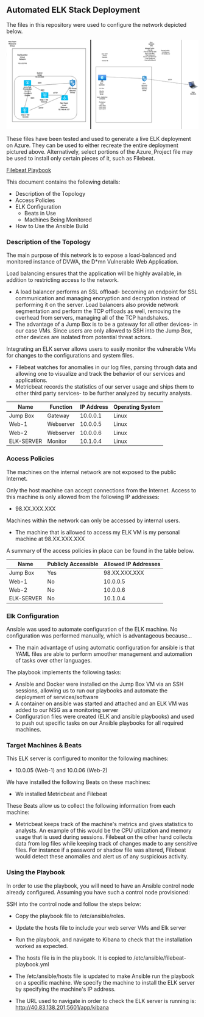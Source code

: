 
## Automated ELK Stack Deployment

The files in this repository were used to configure the network depicted below.

![Network Diagram](https://github.com/Rsaini29/Azure_Project/blob/main/Images/Network_Diagram.png)


These files have been tested and used to generate a live ELK deployment on Azure. They can be used to either recreate the entire deployment pictured above. Alternatively, select portions of the Azure_Project file may be used to install only certain pieces of it, such as Filebeat.

[Filebeat Playbook](https://github.com/Rsaini29/Azure_Project/blob/main/Images/filebeat_playbook%20yml_file.rtf)

This document contains the following details:
- Description of the Topology
- Access Policies
- ELK Configuration
  - Beats in Use
  - Machines Being Monitored
- How to Use the Ansible Build


### Description of the Topology

The main purpose of this network is to expose a load-balanced and monitored instance of DVWA, the D*mn Vulnerable Web Application.

Load balancing ensures that the application will be highly available, in addition to restricting access to the network.
- A load balancer performs an SSL offload- becoming an endpoint for SSL communication and managing encryption and decryption instead of performing it on the server. Load balancers also provide network segmentation and perform the TCP offloads as well, removing the overhead from servers, managing all of the TCP handshakes. 
- The advantage of a Jump Box is to be a gateway for all other devices- in our case VMs. Since users are only allowed to SSH into the Jump Box, other devices are isolated from potential threat actors. 

Integrating an ELK server allows users to easily monitor the vulnerable VMs for changes to the configurations and system files.
- Filebeat watches for anomalies in our log files, parsing through data and allowing one to visualize and track the behavior of our services and applications. 
- Metricbeat records the statistics of our server usage and ships them to other third party services- to be further analyzed by security analysts. 



| Name     | Function | IP Address | Operating System |
|----------|----------|------------|------------------|
| Jump Box | Gateway  | 10.0.0.1   | Linux            |
| Web-1    | Webserver| 10.0.0.5   | Linux            |
| Web-2    | Webserver| 10.0.0.6   | Linux            |
|ELK-SERVER| Monitor  | 10.1.0.4   | Linux            |

### Access Policies

The machines on the internal network are not exposed to the public Internet. 

Only the host machine can accept connections from the Internet. Access to this machine is only allowed from the following IP addresses:
- 98.XX.XXX.XXX

Machines within the network can only be accessed by internal users. 
- The machine that is allowed to access my ELK VM is my personal machine at 98.XX.XXX.XXX

A summary of the access policies in place can be found in the table below.

| Name     | Publicly Accessible | Allowed IP Addresses |
|----------|---------------------|----------------------|
| Jump Box |      Yes            |    98.XX.XXX.XXX     |
| Web-1    |      No             |     10.0.0.5         |
| Web-2    |      No             |     10.0.0.6         |
|ELK-SERVER|      No             |     10.1.0.4         |


### Elk Configuration

Ansible was used to automate configuration of the ELK machine. No configuration was performed manually, which is advantageous because...
- The main advantage of using automatic configuration for ansible is that YAML files are able to perform smoother management and automation of tasks over other languages.

The playbook implements the following tasks:
- Ansible and Docker were installed on the Jump Box VM via an SSH sessions, allowing us to run our playbooks and automate the deployment of services/software
- A container on ansible was started and attached and an ELK VM was added to our NSG as a monitoring server
- Configuration files were created (ELK and ansible playbooks) and used to push out specific tasks on our Ansible playbooks for all required machines.



### Target Machines & Beats
This ELK server is configured to monitor the following machines:
- 10.0.05 (Web-1) and 10.0.06 (Web-2) 

We have installed the following Beats on these machines:
- We installed Metricbeat and Filebeat

These Beats allow us to collect the following information from each machine:
- Metricbeat keeps track of the machine's metrics and gives statistics to analysts. An example of this would be the CPU utilization
and memory usage that is used during sessions. Filebeat on the other hand collects data from log files while keeping track of changes made to any sensitive files. For instance if a password or shadow file was altered, Filebeat would detect these anomalies and alert us of any suspicious activity. 

### Using the Playbook
In order to use the playbook, you will need to have an Ansible control node already configured. Assuming you have such a control node provisioned: 

SSH into the control node and follow the steps below:
- Copy the playbook file to /etc/ansible/roles.
- Update the hosts file to include your web server VMs and Elk server
- Run the playbook, and navigate to Kibana to check that the installation worked as expected.


- The hosts file is in the playbook. It is copied to /etc/ansible/filebeat-playbook.yml
- The /etc/ansible/hosts file is updated to make Ansible run the playbook on a specific machine. We specify the machine to install the ELK server by specifying the machine's IP address. 
- The URL used to navigate in order to check the ELK server is running is: http://40.83.138.201:5601/app/kibana

